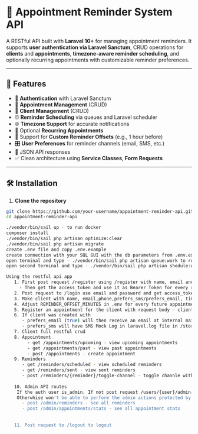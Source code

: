 # 📅 Appointment Reminder System API

A RESTful API built with **Laravel 10+** for managing appointment reminders. It supports **user authentication via Laravel Sanctum**, CRUD operations for **clients** and **appointments**, **timezone-aware reminder scheduling**, and optionally recurring appointments with customizable reminder preferences.

---

## 🚀 Features

- 🔐 **Authentication** with Laravel Sanctum
- 📆 **Appointment Management** (CRUD)
- 👤 **Client Management** (CRUD)
- ⏰ **Reminder Scheduling** via queues and Laravel scheduler
- 🌐 **Timezone Support** for accurate notifications
- 🔁 Optional **Recurring Appointments**
- 📧 Support for **Custom Reminder Offsets** (e.g., 1 hour before)
- 🎛️ **User Preferences** for reminder channels (email, SMS, etc.)
- 📄 JSON API responses
- ✅ Clean architecture using **Service Classes**, **Form Requests**

---

## 🛠️ Installation

1. **Clone the repository**

```bash
git clone https://github.com/your-username/appointment-reminder-api.git
cd appointment-reminder-api

./vendor/bin/sail up - to run docker
composer install
./vendor/bin/sail php artisan optimize:clear
./vendor/bin/sail php artisan migrate
create .env file and copy .env.example
create connection with your SQL GUI with the db parameters from .env.example
open terminal and type - ./vendor/bin/sail php artisan queue:work to run the queue workers
open second terminal and type - ./vendor/bin/sail php artisan shedule:work to run the deamon from running every job per minite

Using the restful api app 
   1. First post request /register using /register with name, email and password and password confirmation. 
     - Then get the access_token and use it as Bearer Token for every request.
   2. Post request to /login use email and password and get access_token and use it for every request.
   3. Make client with name, email,phone,prefers_sms/prefers_email, timezone example (Europe/Sofia)
   4. Adjust REMINDER_OFFSET_MINUTES in .env for every future appointment reminder time before sending automatic scheduling.
   5. Register an appointment for the client with request body - client_id,title,description,start_time(date)
   6. If client was created with 
      - prefers_email (true) will then receive an email at internal mailpit domain (http://appointment-reminder-system.test:8025/)
      - prefers_sms will have SMS Mock Log in laravel.log file in /storage
   7. Client full restful crud 
   8. Appointment 
        - get /appointments/upcoming - view upcoming appointments
        - get /appointments/past - view past appointments
        - post /appointments - create appointment
   9. Reminders 
      - get /reminders/scheduled - view scheduled reminders
      - get /reminders/sent - view sent reminders
      - post /reminders/{reminder}/toggle-channel - toggle channle with request body (channel - sms, email ) 
      
   10. Admin API routes 
    If the auth user is_admin. If not post request /users/{user}/admin-toggle to toggle users is_admin boolean flag.
    Otherwhise won't be able to perform the admin actions protected by Gate in AuthServiceProvider
      - post /admin/reminders - see all reminders
      - post /admin/appointments/stats - see all appointment stats
      
     
   11. Post request to /logout to logout
      
      
   
    
    
